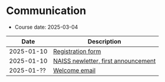 # Communication

- Course date: 2025-03-04

Date      |Description
----------|-------------------------------------
2025-01-10|[Registration form](registration_form.md)
2025-01-10|[NAISS newletter, first announcement](newletter_first_announcement.md)
2025-01-??|[Welcome email](welcome_email.md)



